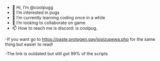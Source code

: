 - 👋 Hi, I’m @coolpugg
- 👀 I’m interested in pugs
- 🌱 I’m currently learning coding once in a while
- 💞️ I’m looking to collaborate on game
- 📫 How to reach me is discord: is coolpug.

-If you want go to https://paste.protogen.gay/jopizupewa.php for the same thing but easier to read!

-The link is outdated but still got 99% of the scripts
